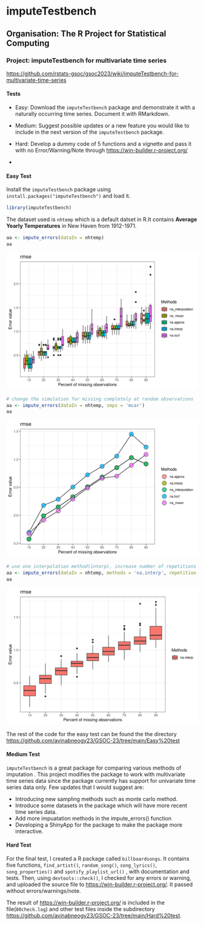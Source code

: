 # imputeTestbench

## Organisation: The R Project for Statistical Computing

### Project: imputeTestbench for multivariate time series
<https://github.com/rstats-gsoc/gsoc2023/wiki/imputeTestbench-for-multivariate-time-series>

#### Tests
- Easy: Download the `imputeTestbench` package and demonstrate it with a naturally occurring time series. Document it with RMarkdown.

- Medium: Suggest possible updates or a new feature you would like to include in the next version of the `imputeTestbench` package.

- Hard: Develop a dummy code of 5 functions and a vignette and pass it with no Error/Warning/Note through <https://win-builder.r-project.org/>
- 
#### Easy Test
Install the `imputeTestbench` package using `install.packages("imputeTestbench")` and load it.

``` r
library(imputeTestbench)
```
The dataset used is `nhtemp` which is a default datset in R.It contains **Average Yearly Temperatures** in New Haven from 1912-1971.

```r
aa <- impute_errors(dataIn = nhtemp)
aa
```
![alt text](https://github.com/avinabneogy23/GSOC-23/blob/main/Easy%20test/index_1.png)
```r
# change the simulation for missing completely at random observations
aa <- impute_errors(dataIn = nhtemp, smps = 'mcar')
aa
```
![alt text](https://github.com/avinabneogy23/GSOC-23/blob/main/Easy%20test/index_2.png)
```r
# use one interpolation method(interp), increase number of repetitions
aa <- impute_errors(dataIn = nhtemp, methods = 'na.interp', repetition = 100)
aa
```
![alt text](https://github.com/avinabneogy23/GSOC-23/blob/main/Easy%20test/index_3.png)

The rest of the code for the easy test can be found the the directory <https://github.com/avinabneogy23/GSOC-23/tree/main/Easy%20test>

#### Medium Test
`imputeTestbench` is a great package for comparing various methods of imputation . This project modifies the package to work with multivariate time series data since the package currently has support for univariate time series data only. Few updates that I would suggest are:
-   Introducing new sampling methods such as monte carlo method.
-   Introduce some datasets in the package which will have more recent time series data. 
-   Add more impuatation methods in the impute_errors() function
-   Developing a ShinyApp for the package to make the package more interactive.


#### Hard Test
For the final test, I created a R package called `billboardsongs`. It contains five functions, `find_artist()`, `random_song()`, `song_lyrics()`, `song_properties()` and `spotify_playlist_url()` , with documentation and tests. Then, using `devtools::check()`, I checked for any errors or warning, and uploaded the source file to <https://win-builder.r-project.org/>. It passed without errors/warnings/note.

The result of <https://win-builder.r-project.org/> is included in the file(`00check.log`) and other test files inside the subdirectory <https://github.com/avinabneogy23/GSOC-23/tree/main/Hard%20test>.


